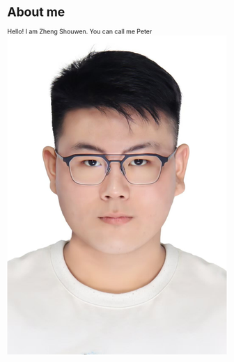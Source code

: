 # About me

Hello! I am Zheng Shouwen. You can call me Peter
![An image](4e8d95dec917180bcce19aa7851ce19.jpg)  
